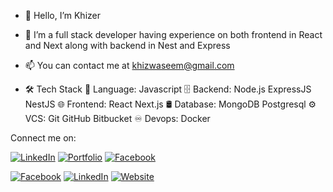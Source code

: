 - 👋 Hello, I’m Khizer
- 👀 I’m a full stack developer having experience on both frontend in React and Next along with backend in Nest and Express
- 📫 You can contact me at khizwaseem@gmail.com

- 🛠  Tech Stack
📜  Language:  Javascript 
🗄  Backend:  Node.js ExpressJS NestJS
🌐  Frontend:  React Next.js
🛢  Database:  MongoDB Postgresql
⚙️  VCS:   Git GitHub Bitbucket
♾️  Devops: Docker


Connect me on:

[![LinkedIn](https://img.shields.io/badge/LinkedIn-Profile-blue?logo=linkedin)](https://www.linkedin.com/in/khizer-hussain-65b1171ba/)
[![Portfolio](https://img.shields.io/badge/Portfolio-Website-green?logo=google-chrome)](https://khizerhussain.vercel.app/)
[![Facebook](https://img.shields.io/badge/Facebook-Profile-blue?logo=facebook&logoColor=white)](https://www.facebook.com/khussain255.255.255.0)  


[![Facebook](https://github.githubassets.com/images/icons/emoji/unicode/1f5e3.png)](https://facebook.com/yourusername)
[![LinkedIn](https://github.githubassets.com/images/icons/emoji/unicode/1f465.png)](https://linkedin.com/in/yourusername)
[![Website](https://github.githubassets.com/images/icons/emoji/unicode/1f310.png)](https://yourwebsite.com)
  
